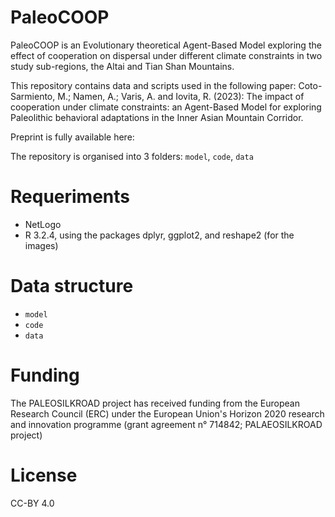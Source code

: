 # PaleoCOOP

PaleoCOOP is an Evolutionary theoretical Agent-Based Model exploring the effect of cooperation on dispersal under different climate constraints in two study sub-regions, the Altai and Tian Shan Mountains. 

This repository contains data and scripts used in the following paper:
Coto-Sarmiento, M.; Namen, A.; Varis, A. and Iovita, R. (2023): The impact of cooperation under climate constraints: an Agent-Based Model for exploring Paleolithic behavioral adaptations in the Inner Asian Mountain Corridor. 

Preprint is fully available here:

The repository is organised into 3 folders: `model`, `code`, `data`

# Requeriments

* NetLogo
* R 3.2.4, using the packages dplyr, ggplot2, and reshape2 (for the images)

# Data structure

* `model`
* `code`
* `data`


# Funding
The PALEOSILKROAD project has received funding from the European Research Council (ERC) under the European Union's Horizon 2020 research and innovation programme (grant agreement n° 714842; PALAEOSILKROAD project)
# License
CC-BY 4.0
